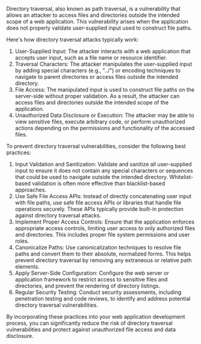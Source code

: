 Directory traversal, also known as path traversal, is a vulnerability that allows an attacker to access files and directories outside the intended scope of a web application. This vulnerability arises when the application does not properly validate user-supplied input used to construct file paths.

Here's how directory traversal attacks typically work:

1.  User-Supplied Input: The attacker interacts with a web application that accepts user input, such as a file name or resource identifier.
2.  Traversal Characters: The attacker manipulates the user-supplied input by adding special characters (e.g., "../") or encoding techniques to navigate to parent directories or access files outside the intended directory.
3.  File Access: The manipulated input is used to construct file paths on the server-side without proper validation. As a result, the attacker can access files and directories outside the intended scope of the application.
4.  Unauthorized Data Disclosure or Execution: The attacker may be able to view sensitive files, execute arbitrary code, or perform unauthorized actions depending on the permissions and functionality of the accessed files.

To prevent directory traversal vulnerabilities, consider the following best practices:

1.  Input Validation and Sanitization: Validate and sanitize all user-supplied input to ensure it does not contain any special characters or sequences that could be used to navigate outside the intended directory. Whitelist-based validation is often more effective than blacklist-based approaches.
2.  Use Safe File Access APIs: Instead of directly concatenating user input with file paths, use safe file access APIs or libraries that handle file operations securely. These APIs typically provide built-in protection against directory traversal attacks.
3.  Implement Proper Access Controls: Ensure that the application enforces appropriate access controls, limiting user access to only authorized files and directories. This includes proper file system permissions and user roles.
4.  Canonicalize Paths: Use canonicalization techniques to resolve file paths and convert them to their absolute, normalized forms. This helps prevent directory traversal by removing any extraneous or relative path elements.
5.  Apply Server-Side Configuration: Configure the web server or application framework to restrict access to sensitive files and directories, and prevent the rendering of directory listings.
6.  Regular Security Testing: Conduct security assessments, including penetration testing and code reviews, to identify and address potential directory traversal vulnerabilities.

By incorporating these practices into your web application development process, you can significantly reduce the risk of directory traversal vulnerabilities and protect against unauthorized file access and data disclosure.